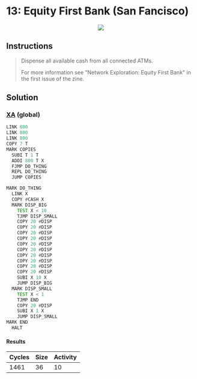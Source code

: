 # 13: Equity First Bank (San Fancisco)

<div align="center"><img src="EXAPUNKS - Equity First Bank (1461, 36, 10, 2024-06-23-16-39-28).mp4" /></div>

## Instructions
> Dispense all available cash from all connected ATMs.
> 
> For more information see "Network Exploration: Equity First Bank" in the first issue of the zine.

## Solution

### [XA](XA.exa) (global)
```asm
LINK 800
LINK 800
LINK 800
COPY 7 T
MARK COPIES
  SUBI T 1 T
  ADDI 800 T X
  FJMP DO_THING
  REPL DO_THING
  JUMP COPIES

MARK DO_THING
  LINK X
  COPY #CASH X
  MARK DISP_BIG
    TEST X < 10
    TJMP DISP_SMALL
    COPY 20 #DISP
    COPY 20 #DISP
    COPY 20 #DISP
    COPY 20 #DISP
    COPY 20 #DISP
    COPY 20 #DISP
    COPY 20 #DISP
    COPY 20 #DISP
    COPY 20 #DISP
    COPY 20 #DISP
    SUBI X 10 X
    JUMP DISP_BIG
  MARK DISP_SMALL
    TEST X < 1
    TJMP END
    COPY 20 #DISP
    SUBI X 1 X
    JUMP DISP_SMALL
MARK END
  HALT
```

#### Results
| Cycles | Size | Activity |
|--------|------|----------|
| 1461   | 36   | 10       |
